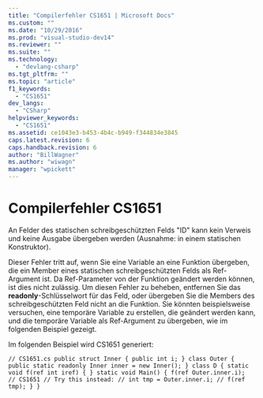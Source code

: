 ```yaml
---
title: "Compilerfehler CS1651 | Microsoft Docs"
ms.custom: ""
ms.date: "10/29/2016"
ms.prod: "visual-studio-dev14"
ms.reviewer: ""
ms.suite: ""
ms.technology: 
  - "devlang-csharp"
ms.tgt_pltfrm: ""
ms.topic: "article"
f1_keywords: 
  - "CS1651"
dev_langs: 
  - "CSharp"
helpviewer_keywords: 
  - "CS1651"
ms.assetid: ce1043e3-b453-4b4c-b949-f344834e3845
caps.latest.revision: 6
caps.handback.revision: 6
author: "BillWagner"
ms.author: "wiwagn"
manager: "wpickett"
---
```

# Compilerfehler CS1651
An Felder des statischen schreibgeschützten Felds "ID" kann kein Verweis und keine Ausgabe übergeben werden \(Ausnahme: in einem statischen Konstruktor\).  
  
 Dieser Fehler tritt auf, wenn Sie eine Variable an eine Funktion übergeben, die ein Member eines statischen schreibgeschützten Felds als Ref\-Argument ist. Da Ref\-Parameter von der Funktion geändert werden können, ist dies nicht zulässig. Um diesen Fehler zu beheben, entfernen Sie das **readonly**\-Schlüsselwort für das Feld, oder übergeben Sie die Members des schreibgeschützten Feld nicht an die Funktion. Sie könnten beispielsweise versuchen, eine temporäre Variable zu erstellen, die geändert werden kann, und die temporäre Variable als Ref\-Argument zu übergeben, wie im folgenden Beispiel gezeigt.  
  
 Im folgenden Beispiel wird CS1651 generiert:  
  
```  
// CS1651.cs public struct Inner { public int i; } class Outer { public static readonly Inner inner = new Inner(); } class D { static void f(ref int iref) { } static void Main() { f(ref Outer.inner.i);  // CS1651 // Try this instead: // int tmp = Outer.inner.i; // f(ref tmp); } }  
```